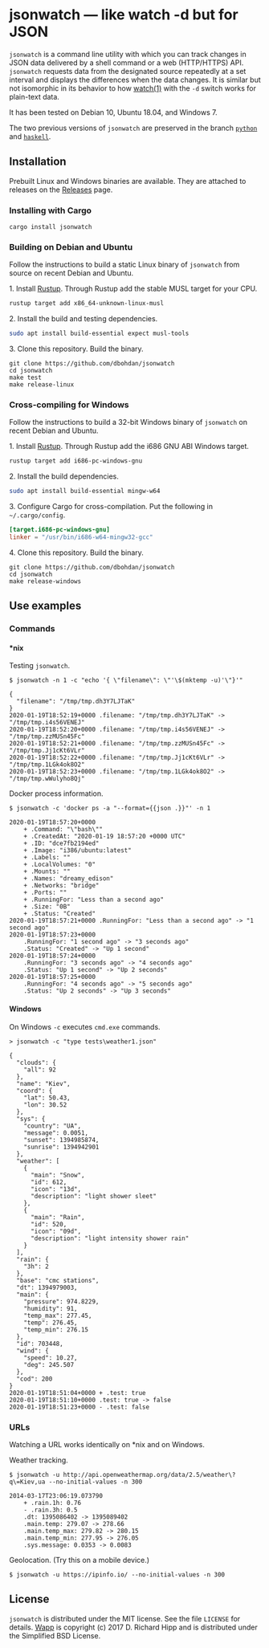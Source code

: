 # jsonwatch — like watch -d but for JSON

`jsonwatch` is a command line utility with which you can track changes in JSON data delivered by a shell command or a web (HTTP/HTTPS) API. `jsonwatch` requests data from the designated source repeatedly at a set interval and displays the differences when the data changes. It is similar but not isomorphic in its behavior to how [watch(1)](https://manpages.debian.org/stable/procps/watch.1.en.html) with the `-d` switch works for plain-text data.

It has been tested on Debian 10, Ubuntu 18.04, and Windows 7.

The two previous versions of `jsonwatch` are preserved in the branch [`python`](https://github.com/dbohdan/jsonwatch/tree/python) and [`haskell`](https://github.com/dbohdan/jsonwatch/tree/haskell).


## Installation

Prebuilt Linux and Windows binaries are available. They are attached to releases on the [Releases](https://github.com/dbohdan/jsonwatch/releases) page.

### Installing with Cargo

```shell
cargo install jsonwatch
```

### Building on Debian and Ubuntu

Follow the instructions to build a static Linux binary of `jsonwatch` from source on recent Debian and Ubuntu.

1\. Install [Rustup](https://rustup.rs/). Through Rustup add the stable MUSL target for your CPU.

```sh
rustup target add x86_64-unknown-linux-musl
```

2\. Install the build and testing dependencies.

```sh
sudo apt install build-essential expect musl-tools
```

3\. Clone this repository. Build the binary.

    git clone https://github.com/dbohdan/jsonwatch
    cd jsonwatch
    make test
    make release-linux

### Cross-compiling for Windows

Follow the instructions to build a 32-bit Windows binary of `jsonwatch` on recent Debian and Ubuntu.

1\. Install [Rustup](https://rustup.rs/). Through Rustup add the i686 GNU ABI Windows target.

```sh
rustup target add i686-pc-windows-gnu
```

2\. Install the build dependencies.

```sh
sudo apt install build-essential mingw-w64
```

3\. Configure Cargo for cross-compilation. Put the following in `~/.cargo/config`.

```toml
[target.i686-pc-windows-gnu]
linker = "/usr/bin/i686-w64-mingw32-gcc"
```

4\. Clone this repository. Build the binary.

    git clone https://github.com/dbohdan/jsonwatch
    cd jsonwatch
    make release-windows


## Use examples

### Commands

#### *nix

Testing `jsonwatch`.

    $ jsonwatch -n 1 -c "echo '{ \"filename\": \"'\$(mktemp -u)'\"}'"

    {
      "filename": "/tmp/tmp.dh3Y7LJTaK"
    }
    2020-01-19T18:52:19+0000 .filename: "/tmp/tmp.dh3Y7LJTaK" -> "/tmp/tmp.i4s56VENEJ"
    2020-01-19T18:52:20+0000 .filename: "/tmp/tmp.i4s56VENEJ" -> "/tmp/tmp.zzMUSn45Fc"
    2020-01-19T18:52:21+0000 .filename: "/tmp/tmp.zzMUSn45Fc" -> "/tmp/tmp.Jj1cKt6VLr"
    2020-01-19T18:52:22+0000 .filename: "/tmp/tmp.Jj1cKt6VLr" -> "/tmp/tmp.1LGk4ok8O2"
    2020-01-19T18:52:23+0000 .filename: "/tmp/tmp.1LGk4ok8O2" -> "/tmp/tmp.wWulyho8Qj"

Docker process information.

    $ jsonwatch -c 'docker ps -a "--format={{json .}}"' -n 1

    2020-01-19T18:57:20+0000
        + .Command: "\"bash\""
        + .CreatedAt: "2020-01-19 18:57:20 +0000 UTC"
        + .ID: "dce7fb2194ed"
        + .Image: "i386/ubuntu:latest"
        + .Labels: ""
        + .LocalVolumes: "0"
        + .Mounts: ""
        + .Names: "dreamy_edison"
        + .Networks: "bridge"
        + .Ports: ""
        + .RunningFor: "Less than a second ago"
        + .Size: "0B"
        + .Status: "Created"
    2020-01-19T18:57:21+0000 .RunningFor: "Less than a second ago" -> "1 second ago"
    2020-01-19T18:57:23+0000
        .RunningFor: "1 second ago" -> "3 seconds ago"
        .Status: "Created" -> "Up 1 second"
    2020-01-19T18:57:24+0000
        .RunningFor: "3 seconds ago" -> "4 seconds ago"
        .Status: "Up 1 second" -> "Up 2 seconds"
    2020-01-19T18:57:25+0000
        .RunningFor: "4 seconds ago" -> "5 seconds ago"
        .Status: "Up 2 seconds" -> "Up 3 seconds"

#### Windows

On Windows `-c` executes `cmd.exe` commands.

    > jsonwatch -c "type tests\weather1.json"

    {
      "clouds": {
        "all": 92
      },
      "name": "Kiev",
      "coord": {
        "lat": 50.43,
        "lon": 30.52
      },
      "sys": {
        "country": "UA",
        "message": 0.0051,
        "sunset": 1394985874,
        "sunrise": 1394942901
      },
      "weather": [
        {
          "main": "Snow",
          "id": 612,
          "icon": "13d",
          "description": "light shower sleet"
        },
        {
          "main": "Rain",
          "id": 520,
          "icon": "09d",
          "description": "light intensity shower rain"
        }
      ],
      "rain": {
        "3h": 2
      },
      "base": "cmc stations",
      "dt": 1394979003,
      "main": {
        "pressure": 974.8229,
        "humidity": 91,
        "temp_max": 277.45,
        "temp": 276.45,
        "temp_min": 276.15
      },
      "id": 703448,
      "wind": {
        "speed": 10.27,
        "deg": 245.507
      },
      "cod": 200
    }
    2020-01-19T18:51:04+0000 + .test: true
    2020-01-19T18:51:10+0000 .test: true -> false
    2020-01-19T18:51:23+0000 - .test: false

### URLs

Watching a URL works identically on *nix and on Windows.

Weather tracking.

    $ jsonwatch -u http://api.openweathermap.org/data/2.5/weather\?q\=Kiev,ua --no-initial-values -n 300

    2014-03-17T23:06:19.073790
        + .rain.1h: 0.76
        - .rain.3h: 0.5
        .dt: 1395086402 -> 1395089402
        .main.temp: 279.07 -> 278.66
        .main.temp_max: 279.82 -> 280.15
        .main.temp_min: 277.95 -> 276.05
        .sys.message: 0.0353 -> 0.0083

Geolocation. (Try this on a mobile device.)

    $ jsonwatch -u https://ipinfo.io/ --no-initial-values -n 300


## License

`jsonwatch` is distributed under the MIT license. See the file `LICENSE` for details.  [Wapp](tests/vendor/wapp/wapp.tcl) is copyright (c) 2017 D. Richard Hipp and is distributed under the Simplified BSD License.
